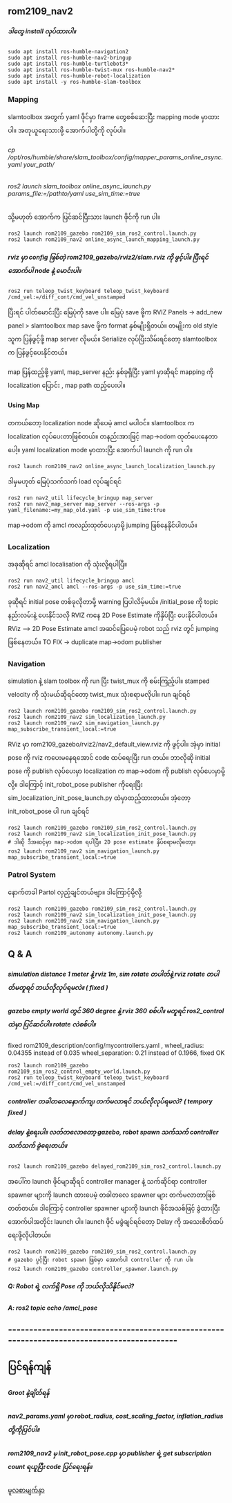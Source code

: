 ## rom2109_nav2 

##### ဒါတွေ install လုပ်ထားပါ။
```
sudo apt install ros-humble-navigation2
sudo apt install ros-humble-nav2-bringup
sudo apt install ros-humble-turtlebot3*
sudo apt install ros-humble-twist-mux ros-humble-nav2*     
sudo apt install ros-humble-robot-localization
sudo apt install -y ros-humble-slam-toolbox
```

### Mapping
slamtoolbox အတွက် yaml ဖိုင်မှာ frame တွေစစ်ဆေးပြီး mapping mode မှာထားပါ။
အတုယူရေးသားဖို့ အောက်ပါတို့ကို လုပ်ပါ။ <br>
###### cp /opt/ros/humble/share/slam_toolbox/config/mapper_params_online_async.yaml your_path/ <br>
###### ros2 launch slam_toolbox online_async_launch.py params_file:=/pathto/yaml use_sim_time:=true
သို့မဟုတ် အောက်က ပြင်ဆင်ပြီးသား launch ဖိုင်ကို run ပါ။
```
ros2 launch rom2109_gazebo rom2109_sim_ros2_control.launch.py
ros2 launch rom2109_nav2 online_async_launch_mapping_launch.py
```
##### rviz မှာ config ဖြစ်တဲ့ rom2109_gazebo/rviz2/slam.rviz ကို ဖွင့်ပါ။ ပြီးရင် အောက်ပါ node နဲ့ မောင်းပါ။
```
ros2 run teleop_twist_keyboard teleop_twist_keyboard /cmd_vel:=/diff_cont/cmd_vel_unstamped
```
 ပြီးရင် ပါတ်မောင်းပြီး မြေပုံကို save ပါ။
 မြေပုံ save ဖို့က 
RVIZ Panels -> add_new panel > slamtoolbox
map save ဖို့က format နှစ်မျိုးရှိတယ်။ တမျိုးက old style သူက ပြန်ဖွင့်ဖို့  map server လိုမယ်။ Serialize လုပ်ပြီးသိမ်းရင်တော့ slamtoolbox က ပြန်ဖွင့်ပေးနိုင်တယ်။

map ပြန်ထည့်ဖို့ yaml, map_server နည်း နှစ်ခုရှိပြီး yaml မှာဆိုရင် mapping ကို localization ပြောင်း , map path ထည့်ပေးပါ။ 

#### Using Map
တကယ်တော့ localization node ဆိုပေမဲ့ amcl မပါဝင်။ slamtoolbox က localization လုပ်ပေးတာဖြစ်တယ်။ တနည်းအားဖြင့် map->odom ထုတ်ပေးနေတာပေါ့။ yaml localization mode မှာထားပြီး အောက်ပါ launch ကို run ပါ။
```
ros2 launch rom2109_nav2 online_async_launch_localization_launch.py
```
ဒါမှမဟုတ် မြေပုံသက်သက် load လုပ်ချင်ရင်
```
ros2 run nav2_util lifecycle_bringup map_server
ros2 run nav2_map_server map_server --ros-args -p yaml_filename:=my_map_old.yaml -p use_sim_time:true
```
map->odom ကို amcl ကလည်းထုတ်ပေးမှာမို့ jumping ဖြစ်နေနိုင်ပါတယ်။

### Localization
အခုဆိုရင် amcl localisation ကို သုံးလို့ရပါပြီ။ 
```
ros2 run nav2_util lifecycle_bringup amcl
ros2 run nav2_amcl amcl --ros-args -p use_sim_time:=true
```
ခုဆိုရင် initial pose တစ်ခုလိုတာမို့ warning ပြပါလိမ့်မယ်။ /initial_pose ကို topic နည်းလမ်းနဲ့ ပေးနိုင်သလို RVIZ ကနေ 2D Pose Estimate ကိုနှိပ်ပြီး ပေးနိုင်ပါတယ်။
RViz --> 2D Pose Estimate
amcl အဆင်ပြေပေမဲ့ robot သည် rviz တွင် jumping ဖြစ်နေတယ်။
TO FIX -> duplicate map->odom publisher

### Navigation
simulation နဲ့ slam toolbox ကို run ပြီး twist_mux ကို စမ်းကြည့်ပါ။ stamped velocity ကို သုံးမယ်ဆိုရင်တော့ twist_mux သုံးစရာမလိုပါ။ run ချင်ရင်  
```
ros2 launch rom2109_gazebo rom2109_sim_ros2_control.launch.py
ros2 launch rom2109_nav2 sim_localization_launch.py
ros2 launch rom2109_nav2 sim_navigation_launch.py map_subscribe_transient_local:=true
```
RViz မှာ rom2109_gazebo/rviz2/nav2_default_view.rviz ကို ဖွင့်ပါ။
အဲ့မှာ initial pose ကို rviz ကပေးမနေရအောင် code ထပ်ရေးပြီး run တယ်။ ဘာလိုဆို initial pose ကို publish လုပ်ပေးမှာ localization က map->odom ကို publish လုပ်ပေးမှာမို့လို့။ ဒါကြောင့် init_robot_pose publisher ကိုရေးပြီး sim_localization_init_pose_launch.py ထဲမှာထည့်ထားတယ်။ အဲ့တော့ init_robot_pose ပါ run ချင်ရင် 
```
ros2 launch rom2109_gazebo rom2109_sim_ros2_control.launch.py
ros2 launch rom2109_nav2 sim_localization_init_pose_launch.py
# ဒါဆို ဒီအဆင့်မှာ map->odom ရပါပြီ။ 2D pose estimate နှိပ်စရာမလိုတော့။
ros2 launch rom2109_nav2 sim_navigation_launch.py map_subscribe_transient_local:=true
```

### Patrol System 
နောက်တခါ Partol လှည့်ချင်တယ်ဗျာ။ ဒါကြောင့်မို့လို့
```
ros2 launch rom2109_gazebo rom2109_sim_ros2_control.launch.py
ros2 launch rom2109_nav2 sim_localization_init_pose_launch.py
ros2 launch rom2109_nav2 sim_navigation_launch.py map_subscribe_transient_local:=true
ros2 launch rom2109_autonomy autonomy.launch.py
```
## Q & A
##### simulation distance 1 meter နဲ့ rviz 1m, sim rotate တပါတ်နဲ့ rviz rotate တပါတ်မတူရင် ဘယ်လိုလုပ်ရမလဲ။ ( fixed )
##### gazebo empty world တွင် 360 degree နဲ့ rviz 360 စစ်ပါ။ မတူရင် ros2_control ထဲမှာ ပြင်ဆင်ပါ။ rotate လဲစစ်ပါ။
fixed rom2109_description/config/mycontrollers.yaml , wheel_radius: 0.04355 instead of 0.035
wheel_separation: 0.21 instead of 0.1966, fixed OK
```
ros2 launch rom2109_gazebo rom2109_sim_ros2_control_empty_world.launch.py
ros2 run teleop_twist_keyboard teleop_twist_keyboard /cmd_vel:=/diff_cont/cmd_vel_unstamped
```
##### controller တခါတလေနောက်ကျ၊ တက်မလာရင် ဘယ်လိုလုပ်ရမလဲ? ( tempory fixed )
##### delay နဲ့ရေးပါ။ လတ်တလောတော့ gazebo, robot spawn သက်သက် controller သက်သက် ခွဲရေးတယ်။
```
ros2 launch rom2109_gazebo delayed_rom2109_sim_ros2_control.launch.py
```
အပေါ်က launch ဖိုင်မျာဆိုရင် controller manager နဲ့ သက်ဆိုင်ရာ controller spawner များကို launch ထားပေမဲ့ တခါတလေ spawner များ တက်မလာတာဖြစ်တတ်တယ်။ ဒါကြောင့်  controller spawner များကို launch ဖိုင်အသစ်ဖြင့် ခွဲထားပြီး အောက်ပါအတိုင်း launch ပါ။ launch ဖိုင် မခွဲချင်ရင်တော့  Delay ကို အသေးစိတ်ထပ်ရေးဖို့လိုပါတယ်။
```
ros2 launch rom2109_gazebo rom2109_sim_ros2_control.launch.py
# gazebo ပွင့်ပြီး robot spawn ဖြစ်မှာ အောက်ပါ controller ကို run ပါ။
ros2 launch rom2109_gazebo controller_spawner.launch.py
```
##### Q: Robot  ရဲ့ လက်ရှိ Pose ကို ဘယ်လိုသိနိုင်မလဲ?
##### A: ros2 topic echo /amcl_pose
## -------------------------------------------------------------------------------------------
## ပြင်ရန်ကျန်
##### Groot နဲ့ချိတ်ရန်
##### nav2_params.yaml မှာ robot_radius, cost_scaling_factor, inflation_radius တို့ကိုပြင်ပါ။
##### rom2109_nav2 မှ init_robot_pose.cpp မှာ publisher ရဲ့ get subscription count ရယူပြီး code ပြင်ရေးရန်။





<a href="https://github.com/ROM-robotics/rom2109_simulation">မူလစာမျက်နှာ </a>